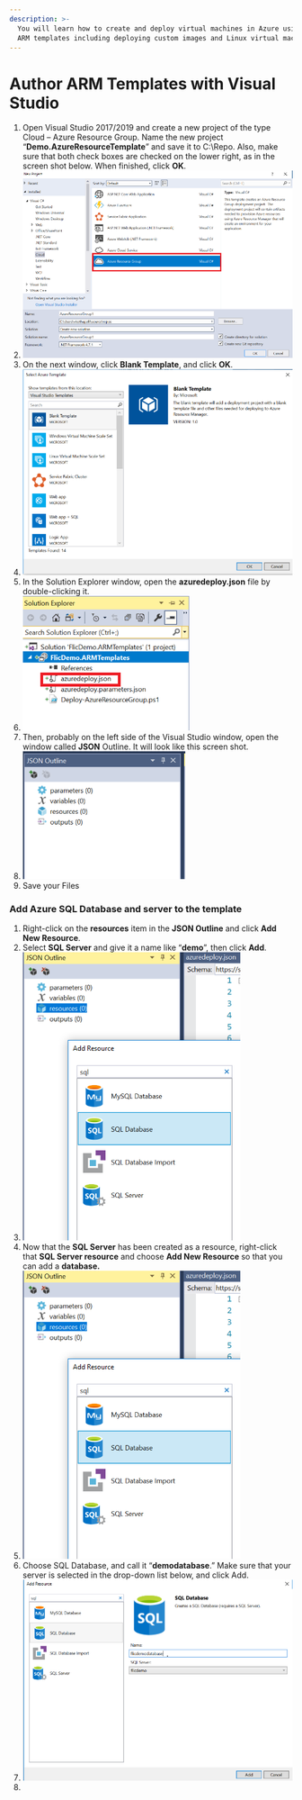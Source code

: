 ```yaml
---
description: >-
  You will learn how to create and deploy virtual machines in Azure using the
  ARM templates including deploying custom images and Linux virtual machines.
---
```


# Author ARM Templates with Visual Studio

1. Open Visual Studio 2017/2019 and create a new project of the type Cloud – Azure Resource Group. Name the new project “**Demo.AzureResourceTemplate**” and save it to C:\Repo. Also, make sure that both check boxes are checked on the lower right, as in the screen shot below. When finished, click **OK**.
2. ![](../.gitbook/assets/image%20%2821%29.png)
3. On the next window, click **Blank Template**, and click **OK**.
4. ![](../.gitbook/assets/image%20%289%29.png)
5. In the Solution Explorer window, open the **azuredeploy.json** file by double-clicking it.
6. ![](../.gitbook/assets/image%20%2830%29.png)
7. Then, probably on the left side of the Visual Studio window, open the window called **JSON** Outline. It will look like this screen shot.
8. ![](../.gitbook/assets/image%20%2843%29.png)
9. Save your Files

### Add Azure SQL Database and server to the template

1. Right-click on the **resources** item in the **JSON Outline** and click **Add New Resource**.
2. Select **SQL Server** and give it a name like “**demo**”, then click **Add**.
3. ![](../.gitbook/assets/image%20%2832%29.png)
4. Now that the **SQL Server** has been created as a resource, right-click that **SQL Server resource** and choose **Add New Resource** so that you can add a **database.**
5. ![](../.gitbook/assets/image%20%2832%29.png)
6. Choose SQL Database, and call it “**demodatabase**.” Make sure that your server is selected in the drop-down list below, and click Add.
7. ![](../.gitbook/assets/image%20%2825%29.png)
8. 
